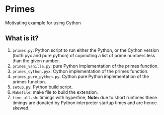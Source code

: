 # Primes
Motivating example for using Cython

## What is it?
1. `primes.py`: Python script to run either the Python, or the Cython
    version (both pyx and pure python) of copmuting a list of prime
    numbers less than the given number.
1. `primes_vanilla.py`: pure Python implementation of the primes function.
1. `primes_cython.pyx`: Cython implementation of the primes function.
1. `primes_pure_python.py`: Cython pure Python implementation of the
   primes function.
1. `setup.py`: Python build script.
1. `Makefile`: make file to build the extension.
1. `time_all.sh`: timings with hyperfine, **Note:** due to short runtimes
   these timings are donated by Python interpreter startup times and
   are hence skewed.
